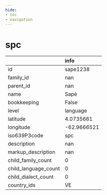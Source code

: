 ```yaml
---
hide:
- toc
- navigation
---
```

# spc
|                      | info        |
|:---------------------|:------------|
| id                   | sape1238    |
| family_id            | nan         |
| parent_id            | nan         |
| name                 | Sapé        |
| bookkeeping          | False       |
| level                | language    |
| latitude             | 4.0735661   |
| longitude            | -62.9666521 |
| iso639P3code         | spc         |
| description          | nan         |
| markup_description   | nan         |
| child_family_count   | 0           |
| child_language_count | 0           |
| child_dialect_count  | 0           |
| country_ids          | VE          |